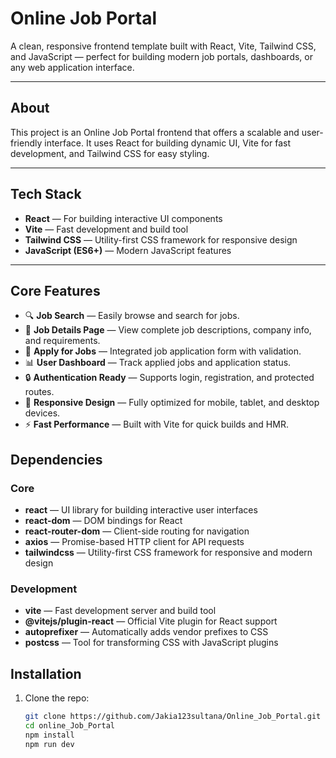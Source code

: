 # Online Job Portal

A clean, responsive frontend template built with React, Vite, Tailwind CSS, and JavaScript — perfect for building modern job portals, dashboards, or any web application interface.

---

## About

This project is an Online Job Portal frontend that offers a scalable and user-friendly interface. It uses React for building dynamic UI, Vite for fast development, and Tailwind CSS for easy styling.

---

## Tech Stack

- **React** — For building interactive UI components  
- **Vite** — Fast development and build tool  
- **Tailwind CSS** — Utility-first CSS framework for responsive design  
- **JavaScript (ES6+)** — Modern JavaScript features

---

## Core Features

- 🔍 **Job Search** — Easily browse and search for jobs.  
- 📄 **Job Details Page** — View complete job descriptions, company info, and requirements.  
- 📝 **Apply for Jobs** — Integrated job application form with validation.  
- 📊 **User Dashboard** — Track applied jobs and application status.  
- 🔒 **Authentication Ready** — Supports login, registration, and protected routes.  
- 📱 **Responsive Design** — Fully optimized for mobile, tablet, and desktop devices.  
- ⚡ **Fast Performance** — Built with Vite for quick builds and HMR.  

## Dependencies

### Core
- **react** — UI library for building interactive user interfaces  
- **react-dom** — DOM bindings for React  
- **react-router-dom** — Client-side routing for navigation  
- **axios** — Promise-based HTTP client for API requests  
- **tailwindcss** — Utility-first CSS framework for responsive and modern design  

### Development
- **vite** — Fast development server and build tool  
- **@vitejs/plugin-react** — Official Vite plugin for React support  
- **autoprefixer** — Automatically adds vendor prefixes to CSS  
- **postcss** — Tool for transforming CSS with JavaScript plugins  


## Installation

1. Clone the repo:  
   ```bash
   git clone https://github.com/Jakia123sultana/Online_Job_Portal.git
   cd online_Job_Portal
   npm install
   npm run dev



